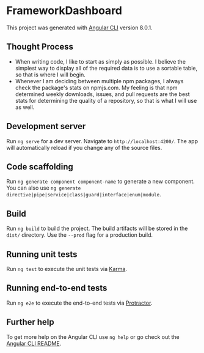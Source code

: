 # FrameworkDashboard

This project was generated with [Angular CLI](https://github.com/angular/angular-cli) version 8.0.1.

## Thought Process

* When writing code, I like to start as simply as possible.  I believe the simplest way to display all of the required data is to use a sortable table, so that is where I will begin.
* Whenever I am deciding between multiple npm packages, I always check the package's stats on npmjs.com.  My feeling is that npm determined weekly downloads, issues, and pull requests are the best stats for determining the quality of a repository, so that is what I will use as well.

## Development server

Run `ng serve` for a dev server. Navigate to `http://localhost:4200/`. The app will automatically reload if you change any of the source files.

## Code scaffolding

Run `ng generate component component-name` to generate a new component. You can also use `ng generate directive|pipe|service|class|guard|interface|enum|module`.

## Build

Run `ng build` to build the project. The build artifacts will be stored in the `dist/` directory. Use the `--prod` flag for a production build.

## Running unit tests

Run `ng test` to execute the unit tests via [Karma](https://karma-runner.github.io).

## Running end-to-end tests

Run `ng e2e` to execute the end-to-end tests via [Protractor](http://www.protractortest.org/).

## Further help

To get more help on the Angular CLI use `ng help` or go check out the [Angular CLI README](https://github.com/angular/angular-cli/blob/master/README.md).
